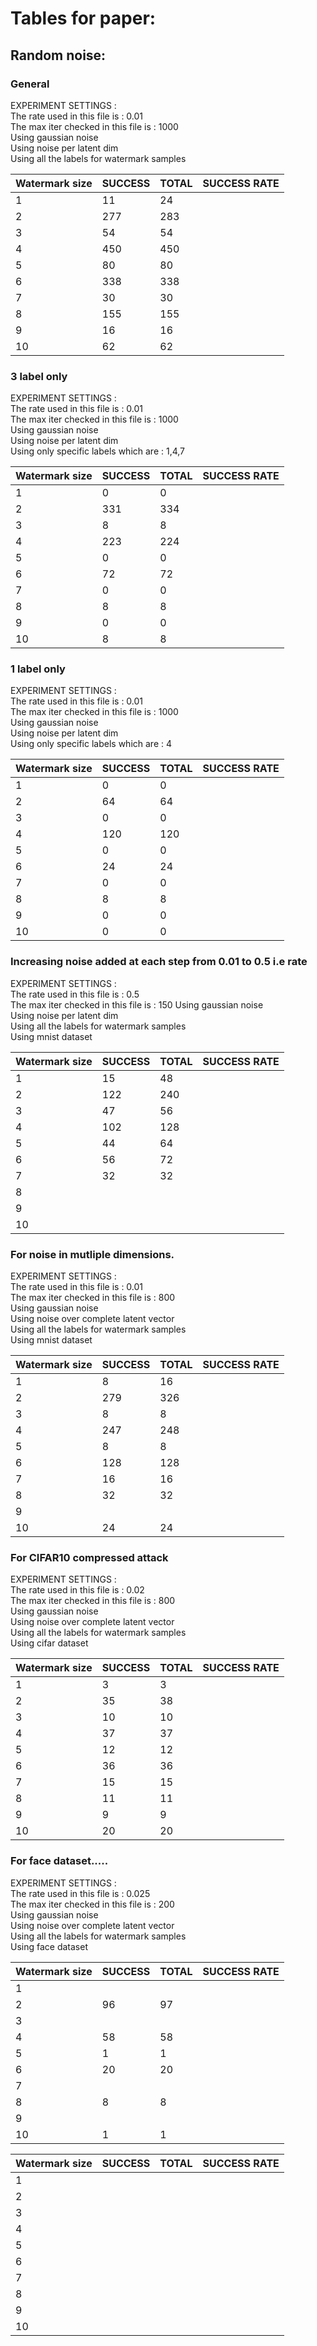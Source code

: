 # Tables for paper:

## Random noise:

### General
EXPERIMENT SETTINGS :  
The rate used in this file is : 0.01  
The max iter checked in this file is : 1000  
Using gaussian noise  
Using noise per latent dim  
Using all the labels for watermark samples  

Watermark size| SUCCESS | TOTAL | SUCCESS RATE|
| ----------- | ------- | ----- | ----------- |
|1|11|24||
|2|277|283||
|3|54|54||
|4|450|450||
|5|80|80||
|6|338|338||
|7|30|30||
|8|155|155||
|9|16|16||
|10|62|62||

### 3 label only  
EXPERIMENT SETTINGS :  
The rate used in this file is : 0.01  
The max iter checked in this file is : 1000  
Using gaussian noise  
Using noise per latent dim  
Using only specific labels which are : 1,4,7  

Watermark size| SUCCESS | TOTAL | SUCCESS RATE|
| ----------- | ------- | ----- | ----------- |
|1|0|0||
|2|331|334||
|3|8|8||
|4|223|224||
|5|0|0||
|6|72|72||
|7|0|0||
|8|8|8||
|9|0|0||
|10|8|8||


### 1 label only
EXPERIMENT SETTINGS :  
The rate used in this file is : 0.01  
The max iter checked in this file is : 1000  
Using gaussian noise  
Using noise per latent dim  
Using only specific labels which are : 4  

Watermark size| SUCCESS | TOTAL | SUCCESS RATE|
| ----------- | ------- | ----- | ----------- |
|1|0|0||
|2|64|64||
|3|0|0||
|4|120|120||
|5|0|0||
|6|24|24||
|7|0|0||
|8|8|8||
|9|0|0||
|10|0|0||

### Increasing noise added at each step from 0.01 to 0.5 i.e rate
EXPERIMENT SETTINGS :  
The rate used in this file is : 0.5  
The max iter checked in this file is : 150
Using gaussian noise  
Using noise per latent dim  
Using all the labels for watermark samples  
Using mnist dataset

Watermark size| SUCCESS | TOTAL | SUCCESS RATE|
| ----------- | ------- | ----- | ----------- |
|1|15|48||
|2|122|240||
|3|47|56||
|4|102|128||
|5|44|64||
|6|56|72||
|7|32|32||
|8||||
|9||||
|10||||


### For noise in mutliple dimensions.

EXPERIMENT SETTINGS :  
The rate used in this file is : 0.01  
The max iter checked in this file is : 800  
Using gaussian noise  
Using noise over complete latent vector  
Using all the labels for watermark samples  
Using mnist dataset  

Watermark size| SUCCESS | TOTAL | SUCCESS RATE|
| ----------- | ------- | ----- | ----------- |
|1|8|16||
|2|279|326||
|3|8|8||
|4|247|248||
|5|8|8||
|6|128|128||
|7|16|16||
|8|32|32||
|9||||
|10|24|24||

### For CIFAR10 compressed attack 

EXPERIMENT SETTINGS :  
The rate used in this file is : 0.02  
The max iter checked in this file is : 800  
Using gaussian noise  
Using noise over complete latent vector  
Using all the labels for watermark samples  
Using cifar dataset  

Watermark size| SUCCESS | TOTAL | SUCCESS RATE|
| ----------- | ------- | ----- | ----------- |
|1|3|3||
|2|35|38||
|3|10|10||
|4|37|37||
|5|12|12||
|6|36|36||
|7|15|15||
|8|11|11||
|9|9|9||
|10|20|20||

### For face dataset.....

EXPERIMENT SETTINGS :    
The rate used in this file is : 0.025    
The max iter checked in this file is : 200    
Using gaussian noise    
Using noise over complete latent vector    
Using all the labels for watermark samples    
Using face dataset    

Watermark size| SUCCESS | TOTAL | SUCCESS RATE|
| ----------- | ------- | ----- | ----------- |
|1||||
|2|96|97||
|3||||
|4|58|58||
|5|1|1||
|6|20|20||
|7||||
|8|8|8||
|9||||
|10|1|1||

Watermark size| SUCCESS | TOTAL | SUCCESS RATE|
| ----------- | ------- | ----- | ----------- |
|1||||
|2||||
|3||||
|4||||
|5||||
|6||||
|7||||
|8||||
|9||||
|10||||
